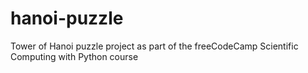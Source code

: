 # hanoi-puzzle
Tower of Hanoi puzzle project as part of the freeCodeCamp Scientific Computing with Python course
